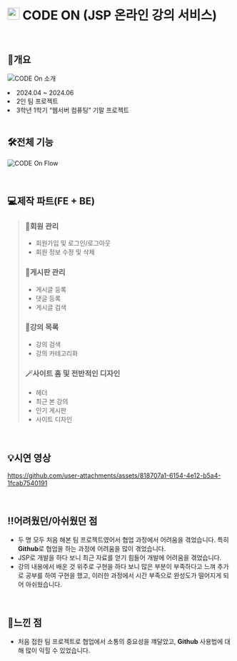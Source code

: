 # <img height="27px" width="27px" src="https://github.com/user-attachments/assets/ff95bd93-8350-450d-a07b-dd81b5c7d363"/> CODE ON (JSP 온라인 강의 서비스)

<br>

## 🎈개요
![CODE On 소개](https://github.com/user-attachments/assets/68afb1c7-7f70-45e9-aa44-4fb5976a1005)
<li>2024.04 ~ 2024.06</li>
<li>2인 팀 프로젝트</li>
<li>3학년 1학기 “웹서버 컴퓨팅” 기말 프로젝트</li>

<br>

## 🛠️전체 기능
![CODE On Flow](https://github.com/user-attachments/assets/48fe81e2-dd5b-4681-8983-ecfc33143cc9)

<br>

## 💻제작 파트(FE + BE)
> ### 🤗회원 관리
> - 회원가입 및 로그인/로그아웃
> - 회원 정보 수정 및 삭제
>
> ### 📒게시판 관리
> - 게시글 등록
> - 댓글 등록
> - 게시글 검색
>
> ### 📝강의 목록
> - 강의 검색
> - 강의 카테고리화
>
> ### 🪄사이트 홈 및 전반적인 디자인
> - 헤더
> - 최근 본 강의
> - 인기 게시판
> - 사이트 디자인

<br>

## 💡시연 영상

https://github.com/user-attachments/assets/818707a1-6154-4e12-b5a4-1fcab7540191

<br>

## ‼️어려웠던/아쉬웠던 점

- 두 명 모두 처음 해본 팀 프로젝트였어서 협업 과정에서 어려움을 겪었습니다. 특히 **Github**로 협업을 하는 과정에 어려움을 많이 겪었습니다.
- JSP로 개발을 하다 보니 최근 자료를 얻기 힘들어 개발에 어려움을 겪었습니다.
- 강의 내용에서 배운 것 위주로 구현을 하다 보니 많은 부분이 부족하다고 느껴 추가로 공부를 하여 구현을 했고, 이러한 과정에서 시간 부족으로 완성도가 떨어지게 되어 아쉬웠습니다.

<br>

## 💭느낀 점

- 처음 접한 팀 프로젝트로 협업에서 소통의 중요성을 꺠달았고, **Github** 사용법에 대해 많이 익힐 수 있었습니다.

<br>


